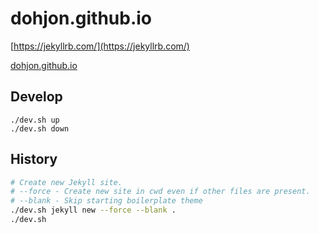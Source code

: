 # dohjon.github.io

[https://jekyllrb.com/](https://jekyllrb.com/)

[dohjon.github.io](dohjon.github.io)

## Develop
```
./dev.sh up
./dev.sh down
```

## History
```bash
# Create new Jekyll site.
# --force - Create new site in cwd even if other files are present.
# --blank - Skip starting boilerplate theme
./dev.sh jekyll new --force --blank .
./dev.sh
```